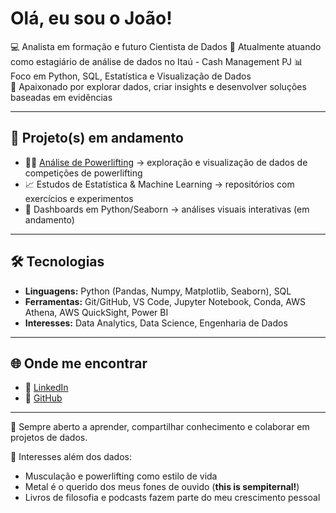 # Olá, eu sou o João!

💻 Analista em formação e futuro Cientista de Dados 
🔭 Atualmente atuando como estagiário de análise de dados no Itaú - Cash Management PJ
📊 Foco em Python, SQL, Estatística e Visualização de Dados  
🚀 Apaixonado por explorar dados, criar insights e desenvolver soluções baseadas em evidências  

---

## 🚀 Projeto(s) em andamento
- 🏋️‍♂️ [Análise de Powerlifting](https://github.com/joas-ds/analise-powerlifting-db) → exploração e visualização de dados de competições de powerlifting
- 📈 Estudos de Estatística & Machine Learning → repositórios com exercícios e experimentos
- 🔎 Dashboards em Python/Seaborn → análises visuais interativas (em andamento)

---

## 🛠️ Tecnologias
- **Linguagens:** Python (Pandas, Numpy, Matplotlib, Seaborn), SQL  
- **Ferramentas:** Git/GitHub, VS Code, Jupyter Notebook, Conda, AWS Athena, AWS QuickSight, Power BI
- **Interesses:** Data Analytics, Data Science, Engenharia de Dados  

---

## 🌐 Onde me encontrar
- 💼 [LinkedIn](https://www.linkedin.com/in/jo%C3%A3o-victor-caetano-narducci/)  
- 🐙 [GitHub](https://github.com/joas-ds)  

---

🤝 Sempre aberto a aprender, compartilhar conhecimento e colaborar em projetos de dados.

🧩 Interesses além dos dados:
- Musculação e powerlifting como estilo de vida
- Metal é o querido dos meus fones de ouvido (**this is sempiternal!**)
- Livros de filosofia e podcasts fazem parte do meu crescimento pessoal
